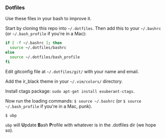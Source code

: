 ### Dotfiles

Use these files in your bash to improve it.

Start by cloning this repo into `~/.dotfiles`. Then add this to your
`~/.bashrc` (or `~/.bash_profile` if you're in a Mac):

```Bash
if [ -f ~/.bashrc ]; then
  source ~/.dotfiles/bashrc
else
  source ~/.dotfiles/bash_profile
fi
```

Edit gitconfig file at `~/.dotfiles/git/` with your name and email.

Add the ir_black theme in your `~/.vim/colors/` directory.

Install ctags package: `sudo apt-get install exuberant-ctags`.

Now run the loading commands:
`$ source ~/.bashrc` (or `$ source ~/.bash_profile` if you're in a Mac, punk).

`$ ubp`

`ubp` will **U**pdate **B**ash **P**rofile with whatever is in the .dotfiles
dir (we hope so).
